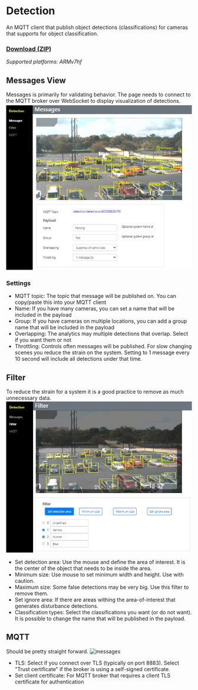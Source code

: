 # Detection
An MQTT client that publish object detections (classifications) for cameras that supports for object classification.

### [Download (ZIP)](https://files.juhlin.me/acap/detection)
*Supported platforms: ARMv7hf*

## Messages View
Messages is primarily for validating behavior.  The page needs to connect to the MQTT broker over WebSocket to display visualization of detections.
![messages](https://github.com/pandosme/acaps/raw/master/detection/images/detection-messages.jpeg)

### Settings
* MQTT topic:  The topic that message will be published on.  You can copy/paste this into your MQTT client
* Name:  If you have many cameras, you can set a name that will be included in the payload
* Group:  If you have cameras on multiple locations, you can add a group name that will be included in the payload
* Overlapping:  The analytics may multiple detections that overlap.  Select if you want them or not
* Throttling:  Controls often messages will be published.  For slow changing scenes you reduce the strain on the system.  Setting to 1 message every 10 second will include all detections under that time.

## Filter
To reduce the strain for a system it is a good practice to remove as much unnecessary data.
![messages](https://github.com/pandosme/acaps/raw/master/detection/images/detection-filter.jpeg)
* Set detection area:  Use the mouse and define the area of interest.  It is the center of the object that needs to be inside the area.
* Minimum size:  Use mouse to set minimum width and height.  Use with caution.
* Maximum size:  Some false detections may be very big.  Use this filter to remove them.
* Set ignore area:  If there are areas withing the area-of-interest that generates disturbance detections.
* Classification types:  Select the classifications you want (or do not want).  It is possible to change the name that will be published in the payload.

## MQTT
Should be pretty straight forward.
![messages](https://github.com/pandosme/acaps/raw/master/detection/images/detection-mqtt.jpeg)
* TLS: Select if you connect over TLS (typically on port 8883).  Select "Trust certificate" if the broker is using a self-signed certificate.
* Set client certificate:  For MQTT broker that requires a client TLS certificate for authentication
